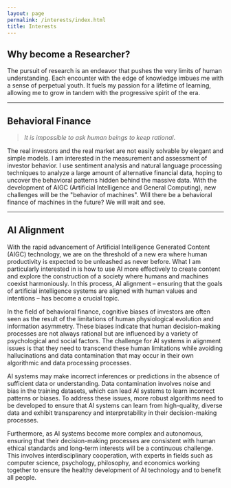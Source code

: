 ```yaml
---
layout: page
permalink: /interests/index.html
title: Interests
---
```


## Why become a Researcher?


The pursuit of research is an endeavor that pushes the very limits of human understanding. Each encounter with the edge of knowledge imbues me with a sense of perpetual youth. It fuels my passion for a lifetime of learning, allowing me to grow in tandem with the progressive spirit of the era.

---

## Behavioral Finance
> *It is impossible to ask human beings to keep rational*.

The real investors and the real market are not easily solvable by elegant and simple models. I am interested in the measurement and assessment of investor behavior. I use sentiment analysis and natural language processing techniques to analyze a large amount of alternative financial data, hoping to uncover the behavioral patterns hidden behind the massive data. With the development of AIGC (Artificial Intelligence and General Computing), new challenges will be the "behavior of machines". Will there be a behavioral finance of machines in the future? We will wait and see.<br>

---

## AI Alignment

With the rapid advancement of Artificial Intelligence Generated Content (AIGC) technology, we are on the threshold of a new era where human productivity is expected to be unleashed as never before. What I am particularly interested in is how to use AI more effectively to create content and explore the construction of a society where humans and machines coexist harmoniously. In this process, AI alignment – ensuring that the goals of artificial intelligence systems are aligned with human values and intentions – has become a crucial topic.<br>

In the field of behavioral finance, cognitive biases of investors are often seen as the result of the limitations of human physiological evolution and information asymmetry. These biases indicate that human decision-making processes are not always rational but are influenced by a variety of psychological and social factors. The challenge for AI systems in alignment issues is that they need to transcend these human limitations while avoiding hallucinations and data contamination that may occur in their own algorithmic and data processing processes.<br>

AI systems may make incorrect inferences or predictions in the absence of sufficient data or understanding. Data contamination involves noise and bias in the training datasets, which can lead AI systems to learn incorrect patterns or biases. To address these issues, more robust algorithms need to be developed to ensure that AI systems can learn from high-quality, diverse data and exhibit transparency and interpretability in their decision-making processes.<br>

Furthermore, as AI systems become more complex and autonomous, ensuring that their decision-making processes are consistent with human ethical standards and long-term interests will be a continuous challenge. This involves interdisciplinary cooperation, with experts in fields such as computer science, psychology, philosophy, and economics working together to ensure the healthy development of AI technology and to benefit all people.<br>

<!-- ---

## Our Fundings

- Project: DefenderIoT — Leading the New Generation of Industrial Inspection<br>**Funding $2000** (Grant No. 20230357)<br>China International College Students’ Innovation Competition Award<br>Project Leader & Product Manager (2024)<br><br>
- Project: Industrial Inspection System based on Intelligent IoT and Bionic Quadruped Robot<br>**Funding $3000** (Grant No. 202310386056)<br>China National Undergraduate Innovation and Entrepreneurship Training Program<br>Project Leader & Student Investigator (2023-2024)<br><br>
- Project: Community Monitoring System based on Smart IoT and Inspection Vehicle<br>**Funding $1000** (Grant No. 2023080208)<br>National Youth Science Innovation Project Competition Award<br>Project Leader & Student Investigator (2023)<br><br>

---

## Team Members

- **Co-founders:** Hanlin Cai, Jiaqi Hu, Zheng Li
- **Members @2020:** Linshi Li, Yuchen Fang, Shuying Liu, Xiang Fang, Jiankun Li, Xinguo Wang, Miaolan Zhou, Chaoyue Chen
- **Members @2021:** Wenzhuo Fan, Jiacheng Huang, Xun Sun, Yujie Jiang, Zhongheng Sun, Yuxuan Zheng, Hongming Chen
- **Members @2022:** Wenjing Chen, Roubing Yao, Yuxin Luo, Han Huang, Yang Lu, Jiali Su, Yanzhuo Gao, Yuzhuo Shi
- **Members @2023:** [Join us!](https://fzuiot.site/english/)<br>

---

## Some Group Photos

> Our group website: [https://fzuiot.site/](https://fzuiot.site/)

<div>
<img src="https://caihanlin.com/images/teams/teams1.jpg">
</div>
<br>

<div>
<img src="https://caihanlin.com/images/teams/teams2.jpg">
</div>
<br>

<div>
<img src="https://caihanlin.com/images/teams/teams.jpg">
</div>
<br>

<div>
<img src="https://caihanlin.com/images/teams/teams4.jpg">
</div>
<br> -->
